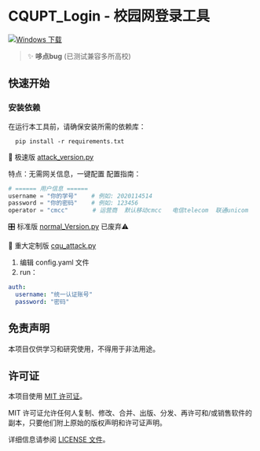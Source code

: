 # CQUPT_Login - 校园网登录工具

[![Windows 下载](https://img.shields.io/badge/Download-Windows-blue?style=for-the-badge&logo=windows)](https://github.com/bangbang-0/CQUPT_login/releases/download/cqupt/cqupt.v2.0-release.exe)

> ✨ **哆点bug** (已测试兼容多所高校)

## 快速开始

### 安装依赖
在运行本工具前，请确保安装所需的依赖库：
```shell
  pip install -r requirements.txt
```
🚀 极速版 [attack_version.py](attack_version.py)

特点：无需网关信息，一键配置
配置指南：
```python
# ====== 用户信息 ======
username = "你的学号"    # 例如: 2020114514
password = "你的密码"    # 例如: 123456
operator = "cmcc"       # 运营商  默认移动cmcc   电信telecom  联通unicom
```

🎛️ 标准版 [normal_Version.py](normal_Version.py)
已废弃⚠️

🏫 重大定制版 [cqu_attack.py](cqu_attack.py)
1. 编辑 config.yaml 文件
2. run：
```Yaml
auth:
  username: "统一认证账号"
  password: "密码"
```

## 免责声明

本项目仅供学习和研究使用，不得用于非法用途。

## 许可证

本项目使用 [MIT 许可证](LICENSE)。

MIT 许可证允许任何人复制、修改、合并、出版、分发、再许可和/或销售软件的副本，只要他们附上原始的版权声明和许可证声明。

详细信息请参阅 [LICENSE 文件](LICENSE)。
